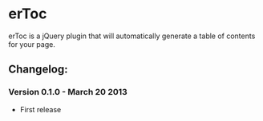 erToc
=====

erToc is a jQuery plugin that will automatically generate a table of contents for your page.

## Changelog:

### Version 0.1.0 - March 20 2013
* First release
